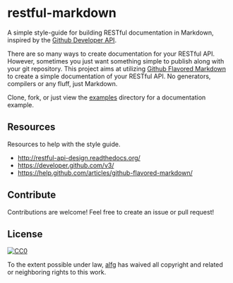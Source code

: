 # restful-markdown

A simple style-guide for building RESTful documentation in Markdown, inspired by the [Github Developer API](https://developer.github.com/v3/).

There are so many ways to create documentation for your RESTful API. However, sometimes you just want something simple to publish along with your git repository. This project aims at utilizing [Github Flavored Markdown](https://help.github.com/articles/github-flavored-markdown/) to create a simple documentation of your RESTful API. No generators, compilers or any fluff, just Markdown.

Clone, fork, or just view the [examples](examples) directory for a documentation example.

## Resources

Resources to help with the style guide.

* http://restful-api-design.readthedocs.org/
* https://developer.github.com/v3/
* https://help.github.com/articles/github-flavored-markdown/


## Contribute

Contributions are welcome! Feel free to create an issue or pull request!


## License

[![CC0](http://i.creativecommons.org/p/zero/1.0/88x31.png)](http://creativecommons.org/publicdomain/zero/1.0/)

To the extent possible under law, [alfg](http://github.com/alfg) has waived all copyright and related or neighboring rights to this work.
